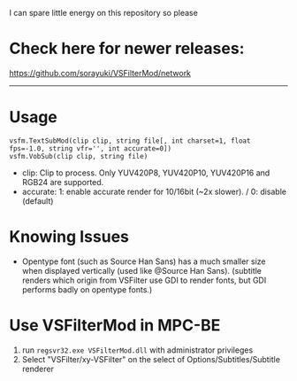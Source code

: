 I can spare little energy on this repository so please
# Check here for newer releases:
https://github.com/sorayuki/VSFilterMod/network

---

Usage
=====

    vsfm.TextSubMod(clip clip, string file[, int charset=1, float fps=-1.0, string vfr='', int accurate=0])
    vsfm.VobSub(clip clip, string file)

* clip: Clip to process. Only YUV420P8, YUV420P10, YUV420P16 and RGB24 are supported.
* accurate: 1: enable accurate render for 10/16bit (~2x slower). / 0: disable (default)

Knowing Issues
=====
* Opentype font (such as Source Han Sans) has a much smaller size when displayed vertically (used like @Source Han Sans). (subtitle renders which origin from VSFilter use GDI to render fonts, but GDI performs badly on opentype fonts.)

Use VSFilterMod in MPC-BE
====
1. run `regsvr32.exe VSFilterMod.dll` with administrator privileges
2. Select "VSFilter/xy-VSFilter" on the select of Options/Subtitles/Subtitle renderer
